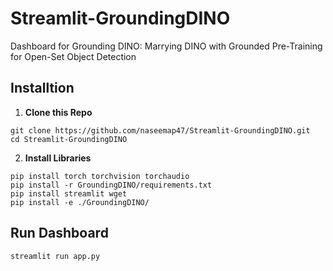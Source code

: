 # Streamlit-GroundingDINO
Dashboard for Grounding DINO: Marrying DINO with Grounded Pre-Training for Open-Set Object Detection

## Installtion
1. **Clone this Repo**
```
git clone https://github.com/naseemap47/Streamlit-GroundingDINO.git
cd Streamlit-GroundingDINO
```
2. **Install Libraries**
```
pip install torch torchvision torchaudio
pip install -r GroundingDINO/requirements.txt
pip install streamlit wget
pip install -e ./GroundingDINO/
```

## Run Dashboard
```
streamlit run app.py
```